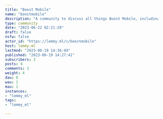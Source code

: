 ```yaml
---
title: "Boost Mobile" 
name: "boostmobile"
description: "A community to discuss all things Boost Mobile, including related brands such as Boost InfiniteRules:1. Be civil and nice.2. No Spam."
type: community
date: "2023-06-22 02:21:20"
draft: false
nsfw: false
actor_id: "https://lemmy.ml/c/boostmobile"
host: lemmy.ml
lastmod: "2023-06-19 14:36:49"
published: "2023-06-19 14:27:41"
subscribers: 3
posts: 4
comments: 1
weight: 4
dau: 0
wau: 1
mau: 1
instances:
- "lemmy_ml"
tags: 
- "lemmy_ml"

---
```

